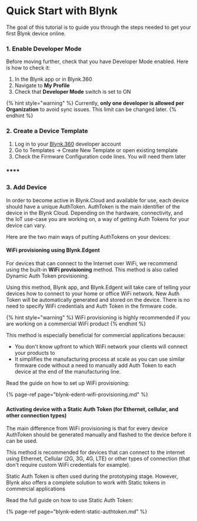 # Quick Start with Blynk

The goal of this tutorial is to guide you through the steps needed to get your first Blynk device online.

### **1. Enable Developer Mode** 

Before moving further, check that you have Developer Mode enabled. Here is how to check it:

1. In the Blynk app or in Blynk.360
2. Navigate to **My Profile**
3. Check that **Developer Mode** switch is set to ON

{% hint style="warning" %}
Currently, **only one developer is allowed per Organization** to avoid sync issues. This limit can be changed later.
{% endhint %}



### **2. Create a Device Template** 

1. Log in to your [Blynk.360](https://blynk.cloud/) developer account  
2. Go to Templates -&gt; Create New Template or open existing template  
3. Check the Firmware Configuration code lines. You will need them later 

### \*\*\*\*

### **3. Add Device** 

In order to become active in Blynk.Cloud and available for use, each device should have a unique AuthToken. AuthToken is the main identifier of the device in the Blynk Cloud. Depending on the hardware, connectivity, and the IoT use-case you are working on, a way of getting Auth Tokens for your device can vary.

Here are the two main ways of putting AuthTokens on your devices:

#### WiFi provisioning using Blynk.Edgent

For devices that can connect to the Internet over WiFi, we recommend using the built-in **WiFi provisioning** method. This method is also called Dynamic Auth Token provisioning.

Using this method, Blynk app, and Blynk.Edgent will take care of telling your devices how to connect to your home or office WiFi network. New Auth Token will be automatically generated and stored on the device. There is no need to specify WiFi credentials and Auth Token in the firmware code. 

{% hint style="warning" %}
WiFi provisioning is highly recommended if you are working on a commercial WiFi product
{% endhint %}

This method is especially beneficial for commercial applications because:

* You don't know upfront to which WiFi network your clients will connect your products to
* It simplifies the manufacturing process at scale as you can use similar firmware code without a need to manually add Auth Token to each device at the end of the manufacturing line. 

Read the guide on how to set up WiFi provisioning:

{% page-ref page="blynk-edent-wifi-provisioning.md" %}

### 

#### Activating device with a Static Auth Token \(for Ethernet, cellular, and other connection types\)

The main difference from WiFi provisioning is that for every device AuthToken should be generated manually and flashed to the device before it can be used.

This method is recommended for devices that can connect to the internet using Ethernet, Cellular \(2G, 3G, 4G, LTE\) or other types of connection \(that don't require custom WiFi credentials for example\). 

Static Auth Token is often used during the prototyping stage. However, Blynk also offers a complete solution to work with Static tokens in commercial applications  

Read the full guide on how to use Static Auth Token:

{% page-ref page="blynk-edent-static-authtoken.md" %}



